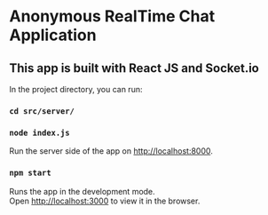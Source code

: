 # Anonymous RealTime Chat Application
## This app is built with React JS and Socket.io

In the project directory, you can run:

### `cd src/server/`
### `node index.js`

Run the server side of the app on [http://localhost:8000](http://localhost:8000).

### `npm start`

Runs the app in the development mode.<br>
Open [http://localhost:3000](http://localhost:3000) to view it in the browser.
